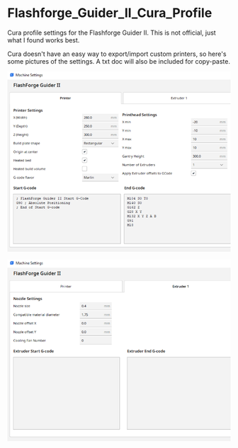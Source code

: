 # Flashforge_Guider_II_Cura_Profile
Cura profile settings for the Flashforge Guider II. This is not official, just what I found works best.

Cura doesn't have an easy way to export/import custom printers, so here's some pictures of the settings. 
A txt doc will also be included for copy-paste.

![Printer](PrinterSettings_Screenshot.png)

![Extruder](ExtruderSettings_Screenshot.png)
